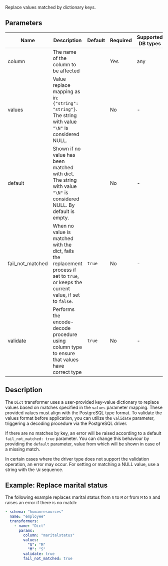 Replace values matched by dictionary keys.

## Parameters

| Name             | Description                                                                                                                            | Default | Required | Supported DB types |
|------------------|----------------------------------------------------------------------------------------------------------------------------------------|---------|----------|--------------------|
| column           | The name of the column to be affected                                                                                    |         | Yes      | any                |
| values           | Value replace mapping as in: `{"string": "string"}`. The string with value `"\N"` is considered NULL.                 |         | No       | -                  |
| default          | Shown if no value has been matched with dict. The string with value `"\N"` is considered NULL. By default is empty. |         | No       | -                  |
| fail_not_matched | When no value is matched with the dict, fails the replacement process if set to `true`, or keeps the current value, if set to `false`.                                                                            | `true`  | No       | -                  |
| validate         | Performs the encode-decode procedure using column type to ensure that values have correct type                                                | `true`  | No       | -                  |

## Description

The `Dict` transformer uses a user-provided key-value dictionary to replace values based on matches specified in the `values` parameter mapping. These provided values must align with the PostgreSQL type format. To validate the values format before application, you can utilize the `validate` parameter, triggering a decoding procedure via the PostgreSQL driver.

If there are no matches by key, an error will be raised according to a default `fail_not_matched: true` parameter. You can change this behaviour by providing the `default` parameter, value from which will be shown in case of a missing match.

In certain cases where the driver type does not support the validation operation, an error may occur. For setting or matching a NULL value, use a string with the `\N` sequence.

## Example: Replace marital status

The following example replaces marital status from `S` to `M` or from `M` to `S` and raises an error if there is no match:

``` yaml title="Dict transformer example"
- schema: "humanresources"
  name: "employee"
  transformers:
    - name: "Dict"
      params:
        column: "maritalstatus"
        values:
          "S": "M"
          "M": "S"
        validate: true
        fail_not_matched: true
```
